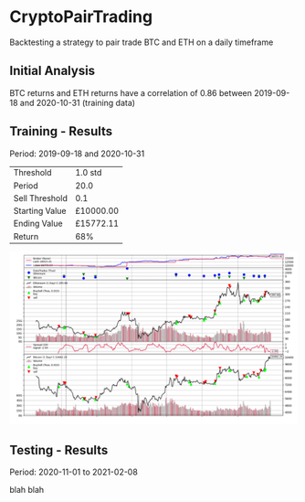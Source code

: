 # CryptoPairTrading
Backtesting a strategy to pair trade BTC and ETH on a daily timeframe

## Initial Analysis

BTC returns and ETH returns have a correlation of 0.86 between 2019-09-18 and 2020-10-31 (training data)

## Training - Results

Period: 2019-09-18 and 2020-10-31


|  |  |
|---|---|
Threshold |  1.0 std 
Period | 20.0
Sell Threshold | 0.1
Starting Value | £10000.00
Ending   Value | £15772.11
Return | 68%


![image](training_overview.png)

## Testing - Results

Period: 2020-11-01 to 2021-02-08

blah blah
